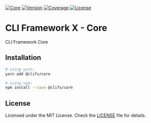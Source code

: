 [![Core](https://img.shields.io/badge/package-core-blue?style=for-the-badge)](https://github.com/clifx/clifx)
[![Version](https://img.shields.io/npm/v/@clifx/core?style=for-the-badge)](https://npmjs.org/package/@clifx/core)
[![Coverage](https://img.shields.io/codecov/c/gh/clifx/clifx/main?flag=core&style=for-the-badge)](https://codecov.io/gh/clifx/clifx/tree/main/packages/core)
[![License](https://img.shields.io/npm/l/@clifx/core?style=for-the-badge)](https://github.com/clifx/clifx/blob/main/packages/core/LICENSE)

# CLI Framework X - Core

CLI Framework Core

## Installation

```sh
# using yarn:
yarn add @clifx/core

# using npm:
npm install --save @clifx/core
```

## License

Licensed under the MIT License. Check the [LICENSE](./LICENSE) file for details.
